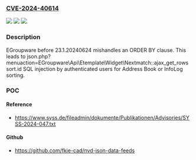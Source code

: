 ### [CVE-2024-40614](https://cve.mitre.org/cgi-bin/cvename.cgi?name=CVE-2024-40614)
![](https://img.shields.io/static/v1?label=Product&message=n%2Fa&color=blue)
![](https://img.shields.io/static/v1?label=Version&message=n%2Fa&color=blue)
![](https://img.shields.io/static/v1?label=Vulnerability&message=n%2Fa&color=brighgreen)

### Description

EGroupware before 23.1.20240624 mishandles an ORDER BY clause. This leads to json.php?menuaction=EGroupware\Api\Etemplate\Widget\Nextmatch::ajax_get_rows sort.id SQL injection by authenticated users for Address Book or InfoLog sorting.

### POC

#### Reference
- https://www.syss.de/fileadmin/dokumente/Publikationen/Advisories/SYSS-2024-047.txt

#### Github
- https://github.com/fkie-cad/nvd-json-data-feeds

